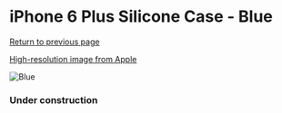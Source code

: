 # iPhone 6 Plus Silicone Case - Blue

[Return to previous page](/iphone_6)

[High-resolution image from Apple](https://store.storeimages.cdn-apple.com/8756/as-images.apple.com/is/MGRH2?wid=4500&hei=4500&fmt=png)

<div style="width: 384px"><img src="/everyphone/MGRH2.png" alt="Blue"></div>

### Under construction
